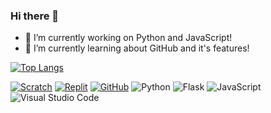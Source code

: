 ### Hi there 👋

- 🔭 I’m currently working on Python and JavaScript!
- 🌱 I’m currently learning about GitHub and it's features!


[![Top Langs](https://github-readme-stats.vercel.app/api/top-langs/?username=Chiroyce1)](https://github.com/anuraghazra/github-readme-stats)

<!--- 
https://img.shields.io/badge/GitHub-2B2E3A?style=for-the-badge&logo=github 
replace GitHub with text
and github with logo
--->

[![Scratch](https://img.shields.io/badge/Scratch-2B2E3A?logo=scratch&style=for-the-badge&logoColor=f7a833)](https://scratch.mit.edu/users/Chiroyce/) [![Replit](https://img.shields.io/badge/Replit-2B2E3A?logo=replit&style=for-the-badge&logoColor=white)](https://replit.com/@Chiroyce/) [![GitHub](https://img.shields.io/badge/GitHub-2B2E3A?style=for-the-badge&logo=github)](https://github.com/Chiroyce1/)
![Python](https://img.shields.io/badge/Python-2B2E3A?style=for-the-badge&logo=python) ![Flask](https://img.shields.io/badge/Flask-2B2E3A?style=for-the-badge&logo=Flask)  ![JavaScript](https://img.shields.io/badge/JavaScript-2B2E3A?style=for-the-badge&logo=javascript)
![Visual Studio Code](https://img.shields.io/badge/Visual_Studio_Code-2B2E3A?style=for-the-badge&logo=visual%20studio%20code&logoColor=21a3f0) 
